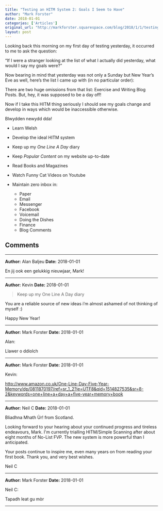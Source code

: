 ```yaml
---
title: "Testing an HITM System 2: Goals I Seem to Have"
author: "Mark Forster"
date: 2018-01-01
categories: ['Articles']
original_url: "http://markforster.squarespace.com/blog/2018/1/1/testing-an-hitm-system-2-goals-i-seem-to-have.html"
layout: post
---
```


Looking back this morning on my first day of testing yesterday, it occurred to me to ask the question:

“If I were a stranger looking at the list of what I actually did yesterday, what would I say my goals were?”

Now bearing in mind that yesterday was not only a Sunday but New Year’s Eve as well, here’s the list I came up with (in no particular order):

There are two huge omissions from that list: Exercise and Writing Blog Posts. But, hey, it was supposed to be a day off!

Now if I take this HITM thing seriously I should see my goals change and develop in ways which would be inaccessible otherwise.

Blwydden newydd dda!

- Learn Welsh

- Develop the ideal HITM system

- Keep up my *One Line A Day* diary

- Keep *Popular Content* on my website up-to-date

- Read Books and Magazines

- Watch Funny Cat Videos on Youtube

- Maintain zero inbox in:
  - Paper
  - Email
  - Messenger
  - Facebook
  - Voicemail
  - Doing the Dishes
  - Finance
  - Blog Comments


## Comments

---

**Author:** Alan Baljeu
**Date:** 2018-01-01

En jij ook een gelukkig nieuwjaar, Mark!

---

**Author:** Kevin
**Date:** 2018-01-01

> Keep up my One Line A Day diary  
  
You are a reliable source of new ideas i’m almost ashamed of not thinking of myself :)  
  
Happy New Year!

---

**Author:** Mark Forster
**Date:** 2018-01-01

Alan:  
  
Llawer o ddiolch

---

**Author:** Mark Forster
**Date:** 2018-01-01

Kevin:  
  
<http://www.amazon.co.uk/One-Line-Day-Five-Year-Memory/dp/0811870197/ref=sr_1_2?ie=UTF8&qid=1514827535&sr=8-2&keywords=one+line+a+day+a+five-year+memory+book>

---

**Author:** Neil C
**Date:** 2018-01-01

Bliadhna Mhath Ùr! from Scotland.  
  
Looking forward to your hearing about your continued progress and tireless endeavours, Mark. I'm currently trialling HITM/Simple Scanning after about eight months of No-List FVP. The new system is more powerful than I anticipated.  
  
Your posts continue to inspire me, even many years on from reading your first book. Thank you, and very best wishes.  
  
Neil C

---

**Author:** Mark Forster
**Date:** 2018-01-01

Neil C:  
  
Tapadh leat gu mòr

---
